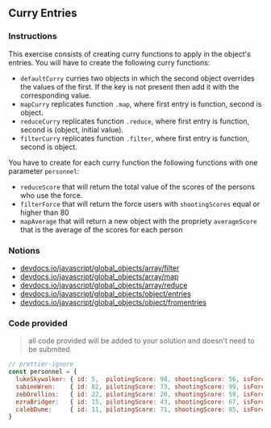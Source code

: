 ## Curry Entries

### Instructions

This exercise consists of creating curry functions to apply in the object's entries.
You will have to create the following curry functions:

- `defaultCurry` curries two objects in which the second object overrides the values of the first. If the key is not present then add it with the corresponding value.
- `mapCurry` replicates function `.map`, where first entry is function, second is object.
- `reduceCurry` replicates function `.reduce`, where first entry is function, second is (object, initial value).
- `filterCurry` replicates function `.filter`, where first entry is function, second is object.

You have to create for each curry function the following functions with one parameter `personnel`:

- `reduceScore` that will return the total value of the scores
  of the persons who use the force.
- `filterForce` that will return the force users with `shootingScores`
  equal or higher than 80
- `mapAverage` that will return a new object with the propriety `averageScore`
  that is the average of the scores for each person


### Notions

- [devdocs.io/javascript/global_objects/array/filter](https://devdocs.io/javascript/global_objects/array/filter)
- [devdocs.io/javascript/global_objects/array/map](https://devdocs.io/javascript/global_objects/array/map)
- [devdocs.io/javascript/global_objects/array/reduce](https://devdocs.io/javascript/global_objects/array/reduce)
- [devdocs.io/javascript/global_objects/object/entries](https://devdocs.io/javascript/global_objects/object/entries)
- [devdocs.io/javascript/global_objects/object/fromentries](https://devdocs.io/javascript/global_objects/object/fromentries)


### Code provided

> all code provided will be added to your solution and doesn't need to be submited.

```js
// prettier-ignore
const personnel = {
  lukeSkywalker: { id: 5,  pilotingScore: 98, shootingScore: 56, isForceUser: true  },
  sabineWren:    { id: 82, pilotingScore: 73, shootingScore: 99, isForceUser: false },
  zebOrellios:   { id: 22, pilotingScore: 20, shootingScore: 59, isForceUser: false },
  ezraBridger:   { id: 15, pilotingScore: 43, shootingScore: 67, isForceUser: true  },
  calebDume:     { id: 11, pilotingScore: 71, shootingScore: 85, isForceUser: true  },
}
```
